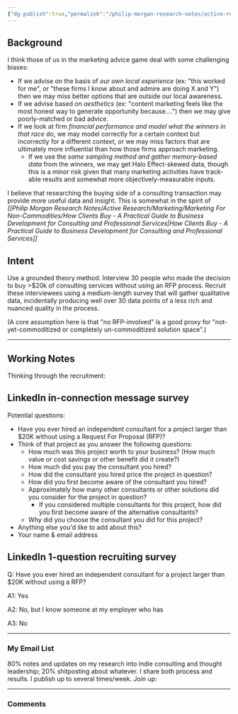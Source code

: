 ```yaml
---
{"dg-publish":true,"permalink":"/philip-morgan-research-notes/active-research/rfp-less-indie-consulting-dynamics/"}
---
```


## Background

I think those of us in the marketing advice game deal with some challenging biases:

- If we advise on the basis of *our own local experience* (ex: "this worked for me", or "these firms I know about and admire are doing X and Y") then we may miss better options that are outside our local awareness.
- If we advise based on *aesthetics* (ex: "content marketing feels like the most honest way to generate opportunity because....") then we may give poorly-matched or bad advice.
- If we look at firm *financial performance and model what the winners in that race* do, we may model correctly for a certain context but incorrectly for a different context, or we may miss factors that are ultimately more influential than how those firms approach marketing.
	- If we use the *same sampling method and gather memory-based data* from the winners, we may get Halo Effect-skewed data, though this is a minor risk given that many marketing activities have track-able results and somewhat more objectively-measurable inputs.

I believe that researching the buying side of a consulting transaction may provide more useful data and insight. This is somewhat in the spirit of *[[Philip Morgan Research Notes/Active Research/Marketing/Marketing For Non-Commodities/How Clients Buy - A Practical Guide to Business Development for Consulting and Professional Services|How Clients Buy - A Practical Guide to Business Development for Consulting and Professional Services]]*

## Intent

Use a grounded theory method. Interview 30 people who made the decision to buy >$20k of consulting services without using an RFP process. Recruit these interviewees using a medium-length survey that will gather qualitative data, incidentally producing well over 30 data points of a less rich and nuanced quality in the process.

(A core assumption here is that "no RFP-involved" is a good proxy for "not-yet-commoditized or completely un-commoditized solution space".)

---

## Working Notes

Thinking through the recruitment:

 
<div class="transclusion internal-embed is-loaded">

## LinkedIn in-connection message survey

Potential questions:

- Have you ever hired an independent consultant for a project larger than $20K without using a Request For Proposal (RFP)?
- Think of that project as you answer the following questions:
	- How much was this project worth to your business? (How much value or cost savings or other benefit did it create?)
	- How much did you pay the consultant you hired?
	- How did the consultant you hired price the project in question?
	- How did you first become aware of the consultant you hired?
	- Approximately how many other consultants or other solutions did you consider for the project in question?
		- If you considered multiple consultants for this project, how did you first become aware of the alternative consultants?
	- Why did you choose the consultant you did for this project?
- Anything else you'd like to add about this?
- Your name & email address
</div>




## LinkedIn 1-question recruiting survey


Q: Have you ever hired an independent consultant for a project larger than $20K without using a RFP?

A1: Yes

A2: No, but I know someone at my employer who has

A3: No




<div class="transclusion internal-embed is-loaded">

---

### My Email List

80% notes and updates on my research into indie consulting and thought leadership; 20% shitposting about whatever. I share both process and results. I publish up to several times/week. Join up:

<script async data-uid="7f3b9aa331" src="https://philip-morgan-consulting.ck.page/7f3b9aa331/index.js"></script>
</div>



<div class="transclusion internal-embed is-loaded">

---

### Comments

&nbsp;

<script src="https://utteranc.es/client.js"
        repo="philipmorg/philip-morgan-research-notes"
        issue-term="pathname"
        label="comment"
        theme="github-light"
        crossorigin="anonymous"
        async>
</script>

&nbsp;
</div>


